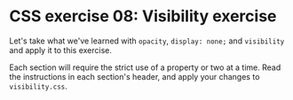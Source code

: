 # CSS exercise 08: Visibility exercise

Let's take what we've learned with `opacity`, `display: none;` and `visibility` and apply it to this exercise.

Each section will require the strict use of a property or two at a time. Read the instructions in each section's header, and apply your changes to `visibility.css`.
